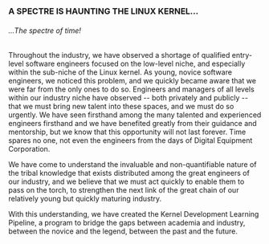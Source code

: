 ### A SPECTRE IS HAUNTING THE LINUX KERNEL...

###### ...The spectre of time!

Throughout the industry, we have observed a shortage of qualified entry-level software engineers focused on the low-level niche, and especially within the sub-niche of the Linux kernel. As young, novice software engineers, we noticed this problem, and we quickly became aware that we were far from the only ones to do so. Engineers and managers of all levels within our industry niche have observed -- both privately and publicly -- that we must bring new talent into these spaces, and we must do so urgently. We have seen firsthand among the many talented and experienced engineers firsthand and we have benefited greatly from their guidance and mentorship, but we know that this opportunity will not last forever. Time spares no one, not even the engineers from the days of Digital Equipment Corporation.

We have come to understand the invaluable and non-quantifiable nature of the tribal knowledge that exists distributed among the great engineers of our industry, and we believe that we must act quickly to enable them to pass on the torch, to strengthen the next link of the great chain of our relatively young but quickly maturing industry.

With this understanding, we have created the Kernel Development Learning Pipeline, a program to bridge the gaps between academia and industry, between the novice and the legend, between the past and the future.
